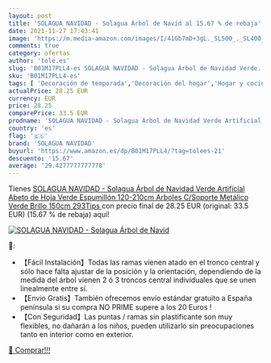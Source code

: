 ```yaml
---
layout: post
title: 'SOLAGUA NAVIDAD - Solagua Árbol de Navid al 15.67 % de rebaja'
date: 2021-11-27 17:43:41
image: 'https://m.media-amazon.com/images/I/41Gb7mD+3gL._SL500_._SL400_.jpg'
comments: true
category: ofertas
author: 'tole.es'
slug: 'B01M17PLL4-es SOLAGUA NAVIDAD - Solagua Árbol de Navidad Verde...'
sku: 'B01M17PLL4-es'
tags: [ 'Decoración de temporada','Decoración del hogar','Hogar y cocina','navidad','solagua navidad','Árboles de navidad', ]
actualPrice: 28.25 EUR
currency: EUR
price: 28.25
comparePrice: 33.5 EUR
prodname: 'SOLAGUA NAVIDAD - Solagua Árbol de Navidad Verde Artificial Abeto de Hoja Verde Espumillón 120-210cm Arboles C/Soporte Metálico  Verde Brillo  150cm 293Tips '
country: 'es'
flag: '🇪🇸'
brand: 'SOLAGUA NAVIDAD'
buyurl: 'https://www.amazon.es/dp/B01M17PLL4/?tag=tolees-21'
descuento: '15.67'
average: '29.4277777777778'
---
```


Tienes [SOLAGUA NAVIDAD - Solagua Árbol de Navidad Verde Artificial Abeto de Hoja Verde Espumillón 120-210cm Arboles C/Soporte Metálico  Verde Brillo  150cm 293Tips ](https://www.amazon.es/dp/B01M17PLL4/?tag=tolees-21) con precio final de  28.25 EUR (original: 33.5 EUR) (15.67 %  de rebaja) aqui!

[![SOLAGUA NAVIDAD - Solagua Árbol de Navid](https://m.media-amazon.com/images/I/41Gb7mD+3gL._SL500_._SL400_.jpg)](https://www.amazon.es/dp/B01M17PLL4/?tag=tolees-21)

🔎:

- 【Fácil Instalación】Todas las ramas vienen atado en el tronco central y sólo hace falta ajustar de la posición y la orientación, dependiendo de la medida del árbol vienen 2 ó 3 troncos central individuales que se unen linealmente entre sí.
- 【Envio Gratis】También ofrecemos envío estándar gratuito a España península si su compra NO PRIME supere a los 20 Euros !
- 【Con Seguridad】Las puntas / ramas sin plastificante son muy flexibles, no dañarán a los niños, pueden utilizarlo sin preocupaciones tanto en interior como en exterior.

[🛒 Comprar!!!](https://www.amazon.es/dp/B01M17PLL4/?tag=tolees-21)
